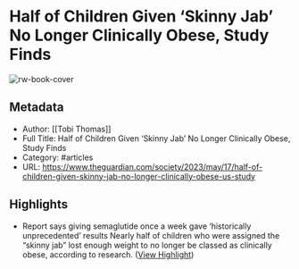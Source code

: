 # Half of Children Given ‘Skinny Jab’ No Longer Clinically Obese, Study Finds

![rw-book-cover](https://i.guim.co.uk/img/media/636fd3b68917695437aa2bbd7d27299f9ab47d6d/46_28_1322_793/master/1322.jpg?width=1200&height=630&quality=85&auto=format&fit=crop&overlay-align=bottom%2Cleft&overlay-width=100p&overlay-base64=L2ltZy9zdGF0aWMvb3ZlcmxheXMvdGctZGVmYXVsdC5wbmc&enable=upscale&s=334ac61a4f2664bb3a9f3783073f336a)

## Metadata
- Author: [[Tobi Thomas]]
- Full Title: Half of Children Given ‘Skinny Jab’ No Longer Clinically Obese, Study Finds
- Category: #articles
- URL: https://www.theguardian.com/society/2023/may/17/half-of-children-given-skinny-jab-no-longer-clinically-obese-us-study

## Highlights
- Report says giving semaglutide once a week gave ‘historically unprecedented’ results
  Nearly half of children who were assigned the “skinny jab” lost enough weight to no longer be classed as clinically obese, according to research. ([View Highlight](https://read.readwise.io/read/01h1stfs1x6vhrz1cj0a4d5zm5))
